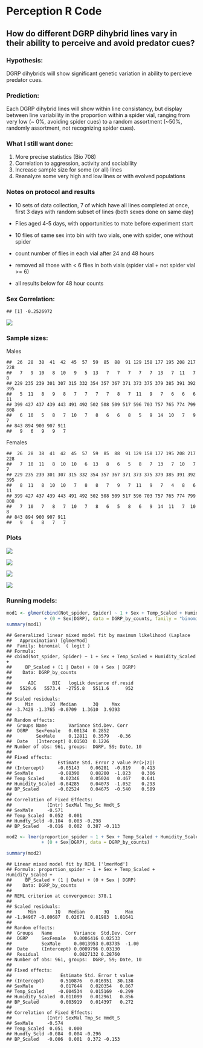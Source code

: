 Perception R Code
================

How do different DGRP dihybrid lines vary in their ability to perceive and avoid predator cues?
-----------------------------------------------------------------------------------------------

### Hypothesis:

DGRP dihybrids will show significant genetic variation in ability to percieve predator cues.

### Prediction:

Each DGRP dihybrid lines will show within line consistancy, but display between line variability in the proportion within a spider vial, ranging from very low (~ 0%, avoiding spider cues) to a random assortment (~50%, randomly assortment, not recognizing spider cues).

### What I still want done:

1.  More precise statistics (Bio 708)
2.  Correlation to aggression, activity and sociability
3.  Increase sample size for some (or all) lines
4.  Reanalyze some very high and low lines or with evolved populations

### Notes on protocol and results

-   10 sets of data collection, 7 of which have all lines completed at once, first 3 days with random subset of lines (both sexes done on same day)

-   Flies aged 4-5 days, with opportunities to mate before experiment start

-   10 flies of same sex into bin with two vials, one with spider, one without spider

-   count number of flies in each vial after 24 and 48 hours

-   removed all those with &lt; 6 flies in both vials (spider vial + not spider vial &gt;= 6)

-   all results below for 48 hour counts

### Sex Correlation:

    ## [1] -0.2526972

![](R_script_Jan_18_files/figure-markdown_github/unnamed-chunk-14-1.png)

### Sample sizes:

Males

    ##  26  28  38  41  42  45  57  59  85  88  91 129 158 177 195 208 217 228 
    ##   7   9  10   8  10   9   5  13   7   7   7   7   7  13   7  11   7   8 
    ## 229 235 239 301 307 315 332 354 357 367 371 373 375 379 385 391 392 395 
    ##   5  11   8   9   8   7   7   7   7   8   7  11   9   7   6   6   6  11 
    ## 399 427 437 439 443 491 492 502 508 509 517 596 703 757 765 774 799 808 
    ##   6  10   5   8   7  10   7   8   6   6   8   5   9  14  10   7   9   7 
    ## 843 894 900 907 911 
    ##   9   6   9   9   7

Females

    ##  26  28  38  41  42  45  57  59  85  88  91 129 158 177 195 208 217 228 
    ##   7  10  11   8  10  10   6  13   8   6   5   8   7  13   7  10   7   7 
    ## 229 235 239 301 307 315 332 354 357 367 371 373 375 379 385 391 392 395 
    ##   8  11   8  10  10   7   8   8   7   9   7  11   9   7   4   8   6  11 
    ## 399 427 437 439 443 491 492 502 508 509 517 596 703 757 765 774 799 808 
    ##   7  10   7   8   7  10   7   8   6   5   8   6   9  14  11   7  10   8 
    ## 843 894 900 907 911 
    ##   9   6   8   7   7

### Plots

![](R_script_Jan_18_files/figure-markdown_github/unnamed-chunk-18-1.png)

![](R_script_Jan_18_files/figure-markdown_github/unnamed-chunk-19-1.png)

![](R_script_Jan_18_files/figure-markdown_github/unnamed-chunk-20-1.png)

![](R_script_Jan_18_files/figure-markdown_github/unnamed-chunk-21-1.png)

### Running models:

``` r
mod1 <- glmer(cbind(Not_spider, Spider) ~ 1 + Sex + Temp_Scaled + Humidity_Scaled + BP_Scaled + (1|Date) 
              + (0 + Sex|DGRP), data = DGRP_by_counts, family = "binomial")
summary(mod1)
```

    ## Generalized linear mixed model fit by maximum likelihood (Laplace
    ##   Approximation) [glmerMod]
    ##  Family: binomial  ( logit )
    ## Formula: 
    ## cbind(Not_spider, Spider) ~ 1 + Sex + Temp_Scaled + Humidity_Scaled +  
    ##     BP_Scaled + (1 | Date) + (0 + Sex | DGRP)
    ##    Data: DGRP_by_counts
    ## 
    ##      AIC      BIC   logLik deviance df.resid 
    ##   5529.6   5573.4  -2755.8   5511.6      952 
    ## 
    ## Scaled residuals: 
    ##     Min      1Q  Median      3Q     Max 
    ## -3.7429 -1.3765 -0.0709  1.3610  3.9393 
    ## 
    ## Random effects:
    ##  Groups Name        Variance Std.Dev. Corr 
    ##  DGRP   SexFemale   0.08134  0.2852        
    ##         SexMale     0.12811  0.3579   -0.36
    ##  Date   (Intercept) 0.01503  0.1226        
    ## Number of obs: 961, groups:  DGRP, 59; Date, 10
    ## 
    ## Fixed effects:
    ##                 Estimate Std. Error z value Pr(>|z|)
    ## (Intercept)     -0.05143    0.06281  -0.819    0.413
    ## SexMale         -0.08390    0.08200  -1.023    0.306
    ## Temp_Scaled      0.02346    0.05024   0.467    0.641
    ## Humidity_Scaled -0.04285    0.04073  -1.052    0.293
    ## BP_Scaled       -0.02524    0.04675  -0.540    0.589
    ## 
    ## Correlation of Fixed Effects:
    ##             (Intr) SexMal Tmp_Sc Hmdt_S
    ## SexMale     -0.571                     
    ## Temp_Scaled  0.052  0.001              
    ## Humdty_Scld -0.104  0.003 -0.298       
    ## BP_Scaled   -0.016  0.002  0.387 -0.113

``` r
mod2 <- lmer(proportion_spider ~ 1 + Sex + Temp_Scaled + Humidity_Scaled + BP_Scaled + (1|Date) 
             + (0 + Sex|DGRP), data = DGRP_by_counts)

summary(mod2)
```

    ## Linear mixed model fit by REML ['lmerMod']
    ## Formula: proportion_spider ~ 1 + Sex + Temp_Scaled + Humidity_Scaled +  
    ##     BP_Scaled + (1 | Date) + (0 + Sex | DGRP)
    ##    Data: DGRP_by_counts
    ## 
    ## REML criterion at convergence: 378.1
    ## 
    ## Scaled residuals: 
    ##      Min       1Q   Median       3Q      Max 
    ## -1.94967 -0.80687  0.02671  0.81983  1.81641 
    ## 
    ## Random effects:
    ##  Groups   Name        Variance  Std.Dev. Corr 
    ##  DGRP     SexFemale   0.0006416 0.02533       
    ##           SexMale     0.0013953 0.03735  -1.00
    ##  Date     (Intercept) 0.0009796 0.03130       
    ##  Residual             0.0827132 0.28760       
    ## Number of obs: 961, groups:  DGRP, 59; Date, 10
    ## 
    ## Fixed effects:
    ##                  Estimate Std. Error t value
    ## (Intercept)      0.510876   0.016951  30.138
    ## SexMale          0.017644   0.020354   0.867
    ## Temp_Scaled     -0.004534   0.015169  -0.299
    ## Humidity_Scaled  0.011099   0.012961   0.856
    ## BP_Scaled        0.003919   0.014397   0.272
    ## 
    ## Correlation of Fixed Effects:
    ##             (Intr) SexMal Tmp_Sc Hmdt_S
    ## SexMale     -0.574                     
    ## Temp_Scaled  0.051  0.000              
    ## Humdty_Scld -0.084  0.004 -0.296       
    ## BP_Scaled   -0.006  0.001  0.372 -0.153
